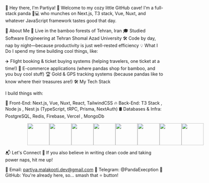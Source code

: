 🐼 Hey there, I'm Partiya! 👋
Welcome to my cozy little GitHub cave! I'm a full-stack panda 🐼💻 who munches on Next.js, T3 stack, Vue, Nuxt, and whatever JavaScript framework tastes good that day.

🌿 About Me
🏡 Live in the bamboo forests of Tehran, Iran
🎓 Studied Software Engineering at Tehran Shomal Azad University
🛠️ Code by day, nap by night—because productivity is just well-rested efficiency
💡 What I Do
I spend my time building cool things, like:

✈️ Flight booking & ticket buying systems (helping travelers, one ticket at a time!)
🛒 E-commerce applications (where pandas shop for bamboo, and you buy cool stuff)
🏆 Gold & GPS tracking systems (because pandas like to know where their treasures are!)
🛠️ My Tech Stack

I build things with:

🚀 Front-End: Next.js, Vue, Nuxt, React, TailwindCSS
🔥 Back-End: T3 Stack , Node js , Nest js  (TypeScript, tRPC, Prisma, NextAuth)
🛢 Databases & Infra: PostgreSQL, Redis, Firebase, Vercel , MongoDb 
<div style="display: flex; justify-content: space-between">
  <img
    style="width: 70px; object-fit: cover; height: 7px"
    src="https://cmscritic.com/ms-content/uploads/2023/08/nextjs-product-logo.jpeg?format=auto&width=96"
  />
  <img
    style="width: 70px; object-fit: cover; height: 70px"
    src="https://i.pinimg.com/736x/60/17/da/6017da3ed8f203fe979b16dae1ad2259.jpg"
  />
  <img
    style="width: 70px; object-fit: cover; height: 70px"
    src="https://avatars.githubusercontent.com/u/108266839?s=280&v=4"
  />
  <img
    style="width: 70px; object-fit: cover; height: 70px"
    src="https://cdnlogo.com/logos/r/85/react.svg"
  />
  <img
    style="width: 70px; object-fit: cover; height: 70px"
    src="https://logowik.com/content/uploads/images/nestjs-node-js1721157583.logowik.com.webp"
  />
  <img
    style="width: 70px; object-fit: cover; height: 70px"
    src="https://miro.medium.com/v2/resize:fit:22584/1*WDX58nzlaiClqTFT59v7RQ.jpeg"
  />
  <img
    style="width: 70px; object-fit: cover; height: 70px"
    src="https://encrypted-tbn0.gstatic.com/images?q=tbn:ANd9GcTzXRvIZ3SJTlrAaCyUKefTX3Hzp5Lk79p1nQ&s"
  />
  <img
    style="width: 70px; object-fit: cover; height: 70px"
    src="https://balticanebula.com/content/images/2023/06/plus-tailwind.jpg"
  />
  <img
    style="width: 70px; object-fit: cover; height: 70px"
    src="https://upload.wikimedia.org/wikipedia/commons/thumb/f/f5/Typescript.svg/1200px-Typescript.svg.png"
  />
</div>


📬 Let's Connect
🐼 If you also believe in writing clean code and taking power naps, hit me up!

📧 Email: partiya.malakooti.dev@gmail.com
📨 Telegram: @PandaExecption
🚀 GitHub: You're already here, so... smash that ⭐ button!
